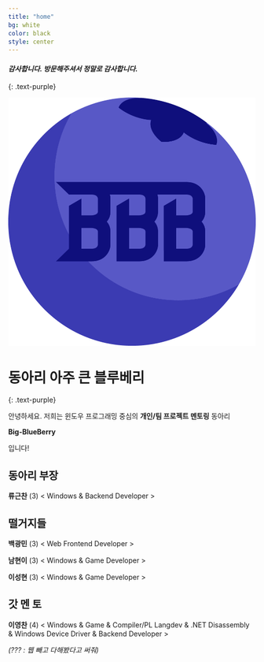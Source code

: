 ```yaml
---
title: "home"
bg: white
color: black
style: center
---
```


#### ***감사합니다. 방문해주셔서 정말로 감사합니다.***
{: .text-purple}

![BigBlueBerry](/img/bbb.png)

# 동아리 **아주 큰 블루베리**
{: .text-purple}

안녕하세요. 저희는 
윈도우 프로그래밍 중심의
**개인/팀 프로젝트 멘토링** 동아리

**Big-BlueBerry**

입니다!

## 동아리 부장

**류근찬** (3) < Windows & Backend Developer >

## 떨거지들

**백광민** (3) < Web Frontend Developer >

**남현이** (3) < Windows & Game Developer >

**이성현** (3) < Windows & Game Developer >

## 갓 멘 토

**이영찬** (4) < Windows & Game & Compiler/PL Langdev & .NET Disassembly & Windows Device Driver & Backend Developer >

*(??? : 웹 빼고 다해봤다고 써줘)*
